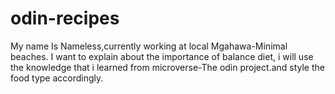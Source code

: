 # odin-recipes
My name Is Nameless,currently working at local Mgahawa-Minimal beaches.
I want to explain about the importance of balance diet, i will use the
knowledge that i learned from microverse-The odin project.and style the 
food type accordingly.

